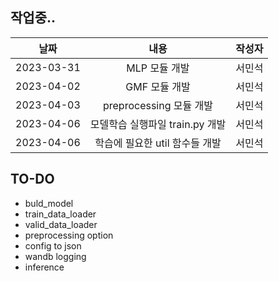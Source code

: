 작업중..
---
|날짜|내용|작성자|
|:---:|:---:|:---:|
|2023-03-31|MLP 모듈 개발|서민석|
|2023-04-02|GMF 모듈 개발|서민석|
|2023-04-03|preprocessing 모듈 개발|서민석|
|2023-04-06|모델학습 실행파일 train.py 개발|서민석|
|2023-04-06|학습에 필요한 util 함수들 개발|서민석|

TO-DO
---
* buld_model
* train_data_loader
* valid_data_loader
* preprocessing option
* config to json
* wandb logging
* inference
